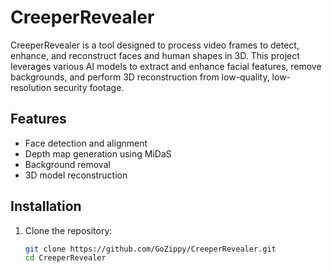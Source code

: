 # CreeperRevealer

CreeperRevealer is a tool designed to process video frames to detect, enhance, and reconstruct faces and human shapes in 3D. This project leverages various AI models to extract and enhance facial features, remove backgrounds, and perform 3D reconstruction from low-quality, low-resolution security footage.

## Features

- Face detection and alignment
- Depth map generation using MiDaS
- Background removal
- 3D model reconstruction

## Installation

1. Clone the repository:
   ```bash
   git clone https://github.com/GoZippy/CreeperRevealer.git
   cd CreeperRevealer
